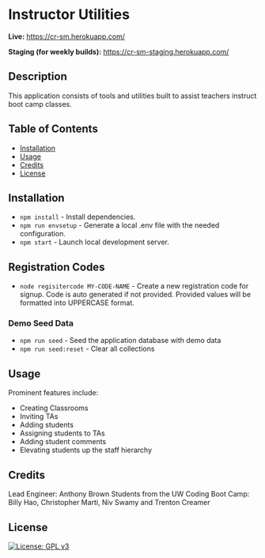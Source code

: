 # Instructor Utilities

**Live:** https://cr-sm.herokuapp.com/

**Staging (for weekly builds):** https://cr-sm-staging.herokuapp.com/

## Description

This application consists of tools and utilities built to assist teachers instruct boot camp classes.

## Table of Contents

* [Installation](#installation)
* [Usage](#usage)
* [Credits](#credits)
* [License](#license)

## Installation

* `npm install` - Install dependencies.
* `npm run envsetup` - Generate a local .env file with the needed configuration.
* `npm start` - Launch local development server.

## Registration Codes

* `node regisitercode MY-CODE-NAME` - Create a new registration code for signup. Code is auto generated if not provided. Provided values will be formatted into UPPERCASE format.

### Demo Seed Data

* `npm run seed` - Seed the application database with demo data
* `npm run seed:reset` - Clear all collections

## Usage

Prominent features include:

* Creating Classrooms
* Inviting TAs
* Adding students
* Assigning students to TAs
* Adding student comments
* Elevating students up the staff hierarchy

## Credits

Lead Engineer: Anthony Brown
Students from the UW Coding Boot Camp: Billy Hao, Christopher Marti, Niv Swamy and Trenton Creamer

## License

[![License: GPL v3](https://img.shields.io/badge/License-GPLv3-blue.svg)](https://www.gnu.org/licenses/gpl-3.0)